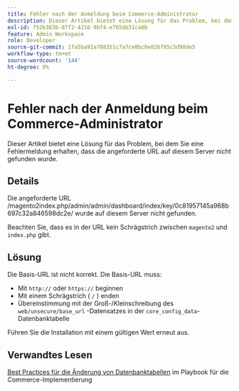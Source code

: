 ```yaml
---
title: Fehler nach der Anmeldung beim Commerce-Administrator
description: Dieser Artikel bietet eine Lösung für das Problem, bei dem Sie eine Fehlermeldung erhalten, dass die angeforderte URL auf diesem Server nicht gefunden wurde.
exl-id: f52b383b-87f2-4216-9bf4-e765db31ca6b
feature: Admin Workspace
role: Developer
source-git-commit: 1fa5ba91a788351c7a7ce8bc0e826f05c5d98de5
workflow-type: tm+mt
source-wordcount: '144'
ht-degree: 0%

---
```


# Fehler nach der Anmeldung beim Commerce-Administrator

Dieser Artikel bietet eine Lösung für das Problem, bei dem Sie eine Fehlermeldung erhalten, dass die angeforderte URL auf diesem Server nicht gefunden wurde.

## Details

Die angeforderte URL /magento2index.php/admin/admin/dashboard/index/key/0c81957145a968b697c32a846598dc2e/ wurde auf diesem Server nicht gefunden.

Beachten Sie, dass es in der URL kein Schrägstrich zwischen `magento2` und `index.php` gibt.

## Lösung

Die Basis-URL ist nicht korrekt. Die Basis-URL muss:

* Mit `http://` oder `https://` beginnen
* Mit einem Schrägstrich ( `/` ) enden
* Übereinstimmung mit der Groß-/Kleinschreibung des `web/unsecure/base_url` -Datensatzes in der `core_config_data`-Datenbanktabelle

Führen Sie die Installation mit einem gültigen Wert erneut aus.

## Verwandtes Lesen

[Best Practices für die Änderung von Datenbanktabellen](https://experienceleague.adobe.com/en/docs/commerce-operations/implementation-playbook/best-practices/development/modifying-core-and-third-party-tables#why-adobe-recommends-avoiding-modifications) im Playbook für die Commerce-Implementierung
